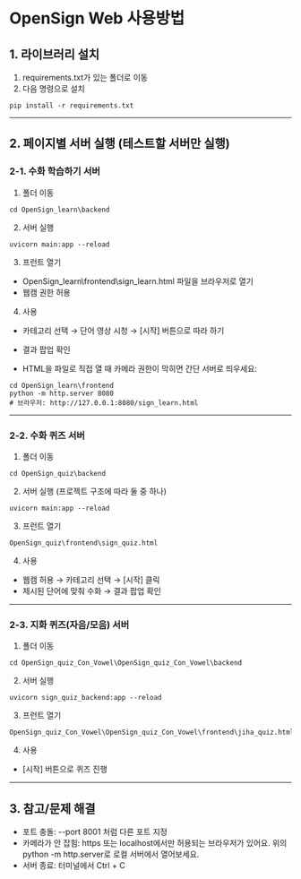 # OpenSign Web 사용방법

## 1. 라이브러리 설치

1. requirements.txt가 있는 폴더로 이동
2. 다음 명령으로 설치

```text
pip install -r requirements.txt
```
---

## 2. 페이지별 서버 실행 (테스트할 서버만 실행)
### 2-1. 수화 학습하기 서버

1. 폴더 이동
```text
cd OpenSign_learn\backend
```

2. 서버 실행
```text
uvicorn main:app --reload
```

3. 프런트 열기
- OpenSign_learn\frontend\sign_learn.html 파일을 브라우저로 열기
- 웹캠 권한 허용

4. 사용
- 카테고리 선택 → 단어 영상 시청 → [시작] 버튼으로 따라 하기
- 결과 팝업 확인

- HTML을 파일로 직접 열 때 카메라 권한이 막히면 간단 서버로 띄우세요:
```text
cd OpenSign_learn\frontend
python -m http.server 8080
# 브라우저: http://127.0.0.1:8080/sign_learn.html
```

---

### 2-2. 수화 퀴즈 서버

1. 폴더 이동
```text
cd OpenSign_quiz\backend
```

2. 서버 실행 (프로젝트 구조에 따라 둘 중 하나)
```text
uvicorn main:app --reload
```

3. 프런트 열기
```text
OpenSign_quiz\frontend\sign_quiz.html
```

4. 사용

- 웹캠 허용 → 카테고리 선택 → [시작] 클릭
- 제시된 단어에 맞춰 수화 → 결과 팝업 확인

---

### 2-3. 지화 퀴즈(자음/모음) 서버

1. 폴더 이동
```text
cd OpenSign_quiz_Con_Vowel\OpenSign_quiz_Con_Vowel\backend
```

2. 서버 실행
```text
uvicorn sign_quiz_backend:app --reload
```

3. 프런트 열기
```text
OpenSign_quiz_Con_Vowel\OpenSign_quiz_Con_Vowel\frontend\jiha_quiz.html
```

4. 사용
- [시작] 버튼으로 퀴즈 진행

---

## 3. 참고/문제 해결

- 포트 충돌: --port 8001 처럼 다른 포트 지정
- 카메라가 안 잡힘: https 또는 localhost에서만 허용되는 브라우저가 있어요. 위의 python -m http.server로 로컬 서버에서 열어보세요.
- 서버 종료: 터미널에서 Ctrl + C
